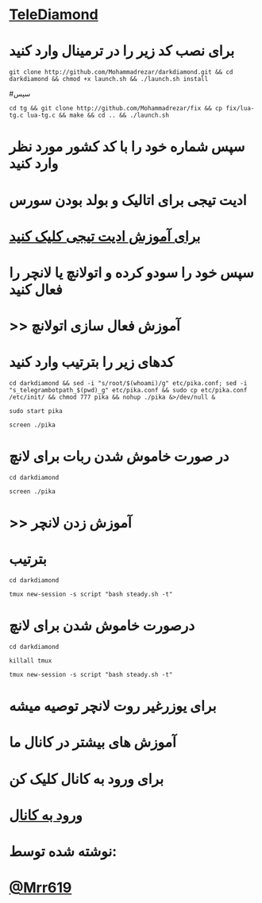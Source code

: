 # [TeleDiamond](http://telegram.me/telediamondch)

# برای نصب کد زیر را در ترمینال وارد کنید
```
git clone http://github.com/Mohammadrezar/darkdiamond.git && cd darkdiamond && chmod +x launch.sh && ./launch.sh install
```

#سپس
```
cd tg && git clone http://github.com/Mohammadrezar/fix && cp fix/lua-tg.c lua-tg.c && make && cd .. && ./launch.sh

```
# سپس شماره خود را با کد کشور مورد نظر وارد کنید

# ادیت تیجی برای اتالیک و بولد بودن سورس
# [برای آموزش ادیت تیجی کلیک کنید](https://telegram.me/TeleDiamondCh/927)
# سپس خود را سودو کرده و اتولانچ یا لانچر را فعال کنید

# >> آموزش فعال سازی اتولانچ
# کدهای زیر را بترتیب وارد کنید
```
cd darkdiamond && sed -i "s/root/$(whoami)/g" etc/pika.conf; sed -i "s_telegrambotpath_$(pwd)_g" etc/pika.conf && sudo cp etc/pika.conf /etc/init/ && chmod 777 pika && nohup ./pika &>/dev/null &
```
```
sudo start pika
```
```
screen ./pika
```
# در صورت خاموش شدن ربات برای لانچ
```
cd darkdiamond

screen ./pika
```

# >> آموزش زدن لانچر
# بترتیب
```
cd darkdiamond

tmux new-session -s script "bash steady.sh -t"
```
# درصورت خاموش شدن برای لانچ
```
cd darkdiamond

killall tmux

tmux new-session -s script "bash steady.sh -t"
```
# برای یوزرغیر روت لانچر توصیه میشه 

# آموزش های بیشتر در کانال ما

# برای ورود به کانال کلیک کن

# [ورود به کانال](http://telegram.me/telediamondch)
# نوشته شده توسط:
# [@Mrr619](http://telegram.me/mrr619) 
